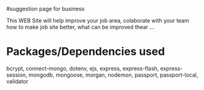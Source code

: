 #suggestion page for business

<p>This WEB Site will help improve your job area, colaborate with your team how to make job site better, what can be improved thear ... </p>











# Packages/Dependencies used 

<p>bcrypt, connect-mongo, dotenv, ejs, express, express-flash, express-session, mongodb, mongoose, morgan, nodemon, passport, passport-local, validator</p>

